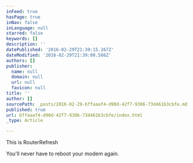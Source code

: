 ```yaml
---
inFeed: true
hasPage: true
inNav: false
inLanguage: null
starred: false
keywords: []
description: ''
datePublished: '2016-02-29T21:39:15.267Z'
dateModified: '2016-02-29T21:39:08.586Z'
authors: []
publisher:
  name: null
  domain: null
  url: null
  favicon: null
title: ''
author: []
sourcePath: _posts/2016-02-29-bffaaaf4-d90d-42f7-9306-73d461b3cbfe.md
published: true
url: bffaaaf4-d90d-42f7-9306-73d461b3cbfe/index.html
_type: Article

---
```

This is RouterRefresh

You'll never have to reboot your modem again.